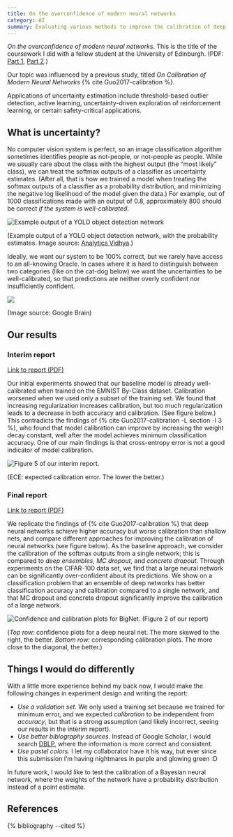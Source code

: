 ```yaml
---
title: On the overconfidence of modern neural networks
category: AI
summary: Evaluating various methods to improve the calibration of deep neural networks.
---
```


*On the overconfidence of modern neural networks*. This is the title of the coursework I did with a fellow student at the University of Edinburgh. (PDF: [Part 1](mlp-cw3.pdf), [Part 2](mlp-cw4.pdf).)

Our topic was influenced by a previous study, titled _On Calibration of Modern Neural Networks_ {% cite Guo2017-calibration %}.

Applications of uncertainty estimation include threshold-based outlier detection, active learning, uncertainty-driven exploration of reinforcement learning, or certain safety-critical applications.

## What is uncertainty?

No computer vision system is perfect, so an image classification algorithm sometimes identifies people as not-people, or not-people as people.
While we usually care about the class with the highest output (the “most likely” class), we can treat the softmax outputs of a classifier as uncertainty estimates.
(After all, that is how we trained a model when treating the softmax outputs of a classifier as a probability distribution, and minimizing the negative log likelihood of the model given the data.)
For example, out of 1000 classifications made with an output of 0.8, approximately 800 should be correct _if the system is well-calibrated_.

![Example output of a YOLO object detection network](yolo.png)

(Example output of a YOLO object detection network, with the probability estimates. Image source: [Analytics Vidhya](https://www.analyticsvidhya.com/blog/2018/12/practical-guide-object-detection-yolo-framewor-python/).)

Ideally, we want our system to be 100% correct, but we rarely have access to an all-knowing Oracle. In cases where it is hard to distinguish between two categories (like on the cat-dog below) we want the uncertainties to be well-calibrated, so that predictions are neither overly confident nor insufficiently confident.

![](catdog.jpeg)

(Image source: Google Brain)



## Our results

### Interim report

[Link to report (PDF)](mlp-cw3.pdf)

Our initial experiments showed that our baseline model is already well-calibrated when trained on the EMNIST By-Class dataset.
Calibration worsened when we used only a subset of the training set.
We found that increasing regularization increases calibration, but too much regularization leads to a decrease in both accuracy and calibration. (See figure below.)
This contradicts the findings of {% cite Guo2017-calibration -L section -l 3 %}, who found that model calibration can improve by increasing the weight decay constant, well after the model achieves minimum classification accuracy.
One of our main findings is that cross-entropy error is not a good indicator of model calibration.

![Figure 5 of our interim report.](mlp-cw3-fig5.png)

(ECE: expected calibration error. The lower the better.)

### Final report

[Link to report (PDF)](mlp-cw4.pdf)

We replicate the findings of {% cite Guo2017-calibration %} that deep neural networks achieve higher accuracy but worse calibration than shallow nets, and compare different approaches for improving the calibration of neural networks (see figure below). As the baseline approach, we consider the calibration of the softmax outputs from a single network; this is compared to _deep ensembles_, _MC dropout_, and _concrete dropout_. Through experiments on the CIFAR-100 data set, we find that a large neural network can be significantly over-confident about its predictions. We show on a classification problem that an ensemble of deep networks has better classification accuracy and calibration compared to a single network, and that MC dropout and concrete dropout significantly improve the calibration of a large network.

![Confidence and calibration plots for BigNet. (Figure 2 of our report)](mlp-cw4-fig2.png)

(_Top row:_ confidence plots for a deep neural net. The more skewed to the right, the better. _Bottom row:_ corresponding calibration plots. The more close to the diagonal, the better.)

## Things I would do differently

With a little more experience behind my back now, I would make the following changes in experiment design and writing the report:
 - _Use a validation set._ We only used a training set because we trained for minimum error, and we expected _calibration_ to be independent from _accuracy_, but that is a strong assumption (and likely incorrect, seeing our results in the interim report).
 - _Use better biblography sources._ Instead of Google Scholar, I would search [DBLP](https://dblp.uni-trier.de/), where the information is more correct and consistent.
 - _Use pastel colors._ I let my collaborator have it his way, but ever since this submission I’m having nightmares in purple and glowing green :D

In future work, I would like to test the calibration of a Bayesian neural network, where the weights of the network have a probability distribution instead of a point estimate.

## References

{% bibliography --cited %}
